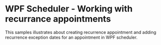 # WPF Scheduler - Working with recurrance appointments

This samples illustrates about creating recurrence appointment and adding recurrence exception dates for an appointment in WPF scheduler.
